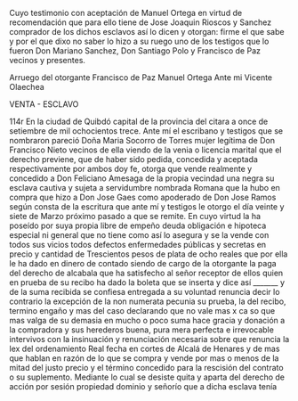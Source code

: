 Cuyo testimonio con aceptación de Manuel Ortega en virtud de recomendación que para ello tiene de Jose Joaquin Rioscos y Sanchez comprador de los dichos esclavos así lo dicen y otorgan: firme el que sabe y por el que dixo no saber lo hizo a su ruego uno de los testigos que lo fueron Don Mariano Sanchez, Don Santiago Polo y Francisco de Paz vecinos y presentes.

Arruego del otorgante Francisco de Paz
Manuel Ortega
Ante mi Vicente Olaechea

VENTA - ESCLAVO

114r En la ciudad de Quibdó capital de la provincia del citara a once de setiembre de mil ochocientos trece. Ante mí el escribano y testigos que se nombraron pareció Doña Maria Socorro de Torres mujer legítima de Don Francisco Nieto vecinos de ella viendo de la venia o licencia marital que el derecho previene, que de haber sido pedida, concedida y aceptada respectivamente por ambos doy fe, otorga que vende realmente y concedido a Don Feliciano Amesaga de la propia vecindad una negra su esclava cautiva y sujeta a servidumbre nombrada Romana que la hubo en compra que hizo a Don Jose Gaes como apoderado de Don Jose Ramos según consta de la escritura que ante mí y testigos le otorgo el día veinte y siete de Marzo próximo pasado a que se remite. En cuyo virtud la ha poseído por suya propia libre de empeño deuda obligación e hipoteca especial ni general que no tiene como así lo asegura y se la vende con todos sus vicios todos defectos enfermedades públicas y secretas en precio y cantidad de Trescientos pesos de plata de ocho reales que por ella le ha dado en dinero de contado siendo de cargo de la otorgante la paga del derecho de alcabala que ha satisfecho al señor receptor de ellos quien en prueba de su recibo ha dado la boleta que se inserta y dice así _______ y de la suma recibida se confiesa entregada a su voluntad renuncia decir lo contrario la excepción de la non numerata pecunia su prueba, la del recibo, termino engaño y mas del caso declarando que no vale mas x ca so que mas valga de su demasia en mucho o poco suma hace gracia y donación a la compradora y sus herederos buena, pura mera perfecta e irrevocable intervivos con la insinuación y renunciación necesaria sobre que renuncia la lex del ordenamiento Real fecha en cortes de Alcalá de Henares y de mas que hablan en razón de lo que se compra y vende por mas o menos de la mitad del justo precio y el término concedido para la rescisión del contrato o su suplemento. Mediante lo cual se desiste quita y aparta del derecho de acción por sesión propiedad dominio y señorío que a dicha esclava tenía